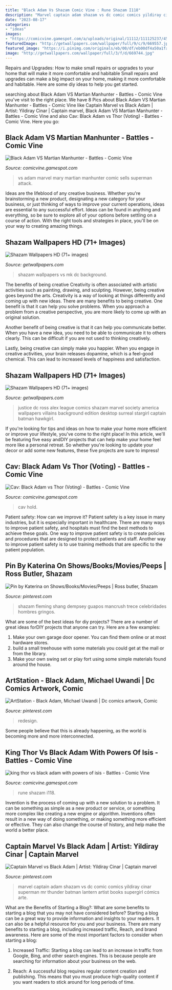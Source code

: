 ```yaml
---
title: "Black Adam Vs Shazam Comic Vine : Rune Shazam I118"
description: "Marvel captain adam shazam vs dc comic comics yildiray cinar superman mr thunder batman lantern artist books supergirl cómics arte"
date: "2023-08-17"
categories:
- "ideas"
images:
- "https://comicvine.gamespot.com/a/uploads/original/11112/111125237/4515599-3470698748-supes.jpg"
featuredImage: "http://getwallpapers.com/wallpaper/full/9/c/9/669557.jpg"
featured_image: "https://i.pinimg.com/originals/eb/00/df/eb00df4a50a1fa17ac19cee8cf43273b.jpg"
image: "http://getwallpapers.com/wallpaper/full/3/f/d/669744.jpg"
---
```



Repairs and Upgrades: How to make small repairs or upgrades to your home that will make it more comfortable and habitable
Small repairs and upgrades can make a big impact on your home, making it more comfortable and habitable. Here are some diy ideas to help you get started.

	

		
searching about Black Adam VS Martian Manhunter - Battles - Comic Vine you've visit to the right place. We have 8 Pics about Black Adam VS Martian Manhunter - Battles - Comic Vine like Captain Marvel vs Black Adam | Artist: Yildiray Cinar | Captain marvel, Black Adam VS Martian Manhunter - Battles - Comic Vine and also Cav: Black Adam vs Thor (Voting) - Battles - Comic Vine. Here you go:
		
    
## Black Adam VS Martian Manhunter - Battles - Comic Vine

<img loading=lazy src="http://i.imgur.com/N1saIeo.jpg" onerror="this.onerror=null;this.src='https://tse4.mm.bing.net/th?id=OIP.a87IhUQ0I2YY0_Lo2sj5JwHaLN&amp;pid=15.1';" alt="Black Adam VS Martian Manhunter - Battles - Comic Vine">

_Source: comicvine.gamespot.com_

>vs adam marvel mary martian manhunter comic sells superman attack. 

	

Ideas are the lifeblood of any creative business. Whether you're brainstorming a new product, designating a new category for your business, or just thinking of ways to improve your current operations, ideas are essential to any successful effort. Ideas can be found in anything and everything, so be sure to explore all of your options before settling on a course of action. With the right tools and strategies in place, you'll be on your way to creating amazing things.

    
## Shazam Wallpapers HD (71+ Images)

<img loading=lazy src="http://getwallpapers.com/wallpaper/full/3/f/d/669744.jpg" onerror="this.onerror=null;this.src='https://tse2.mm.bing.net/th?id=OIP.gX09KQOe8WAm9crNaiF89QHaJQ&amp;pid=15.1';" alt="Shazam Wallpapers HD (71+ images)">

_Source: getwallpapers.com_

>shazam wallpapers vs mk dc background. 

	

The benefits of being creative
Creativity is often associated with artistic activities such as painting, drawing, and sculpting. However, being creative goes beyond the arts. Creativity is a way of looking at things differently and coming up with new ideas.
There are many benefits to being creative. One benefit is that it can help you solve problems. When you approach a problem from a creative perspective, you are more likely to come up with an original solution.

Another benefit of being creative is that it can help you communicate better. When you have a new idea, you need to be able to communicate it to others clearly. This can be difficult if you are not used to thinking creatively.

Lastly, being creative can simply make you happier. When you engage in creative activities, your brain releases dopamine, which is a feel-good chemical. This can lead to increased levels of happiness and satisfaction.

    
## Shazam Wallpapers HD (71+ Images)

<img loading=lazy src="http://getwallpapers.com/wallpaper/full/9/c/9/669557.jpg" onerror="this.onerror=null;this.src='https://tse1.mm.bing.net/th?id=OIP.w8aPfST76j2jySlEQ6YLhgHaEK&amp;pid=15.1';" alt="Shazam Wallpapers HD (71+ images)">

_Source: getwallpapers.com_

>justice dc ross alex league comics shazam marvel society america wallpapers villains background edition desktop surreal stargirl captain batman hawkgirl. 

	

If you're looking for tips and ideas on how to make your home more efficient or improve your lifestyle, you've come to the right place! In this article, we'll be featuring five easy andDIY projects that can help make your home feel more like a personal retreat. So whether you're looking to update your decor or add some new features, these five projects are sure to impress!

    
## Cav: Black Adam Vs Thor (Voting) - Battles - Comic Vine

<img loading=lazy src="https://comicvine.gamespot.com/a/uploads/original/11112/111125237/4515599-3470698748-supes.jpg" onerror="this.onerror=null;this.src='https://tse2.mm.bing.net/th?id=OIP.t2Gl8gbuGig0XY8EzPpu9QHaLh&amp;pid=15.1';" alt="Cav: Black Adam vs Thor (Voting) - Battles - Comic Vine">

_Source: comicvine.gamespot.com_

>cav hold. 

	

Patient safety: How can we improve it?
Patient safety is a key issue in many industries, but it is especially important in healthcare. There are many ways to improve patient safety, and hospitals must find the best methods to achieve these goals. One way to improve patient safety is to create policies and procedures that are designed to protect patients and staff. Another way to improve patient safety is to use training methods that are specific to the patient population.

    
## Pin By Katerina On Shows/Books/Movies/Peeps | Ross Butler, Shazam

<img loading=lazy src="https://i.pinimg.com/originals/60/cb/a2/60cba26eaf088f2550524a636300f67b.jpg" onerror="this.onerror=null;this.src='https://tse3.mm.bing.net/th?id=OIP.iiVuk6hEibrqBzXdfMfiFAHaI4&amp;pid=15.1';" alt="Pin by Katerina on Shows/Books/Movies/Peeps | Ross butler, Shazam">

_Source: pinterest.com_

>shazam fleming shang dempsey guapos mancrush trece celebridades hombres gringos. 

	

What are some of the best ideas for diy projects?
There are a number of great ideas forDIY projects that anyone can try. Here are a few examples: 
1. Make your own garage door opener. You can find them online or at most hardware stores.
2. build a small treehouse with some materials you could get at the mall or from the library.
3. Make your own swing set or play fort using some simple materials found around the house.

    
## ArtStation - Black Adam, Michael Uwandi | Dc Comics Artwork, Comic

<img loading=lazy src="https://i.pinimg.com/originals/eb/00/df/eb00df4a50a1fa17ac19cee8cf43273b.jpg" onerror="this.onerror=null;this.src='https://tse2.mm.bing.net/th?id=OIP.QARdGdvSEr_YlF1CC9w_vwHaNI&amp;pid=15.1';" alt="ArtStation - Black Adam, Michael Uwandi | Dc comics artwork, Comic">

_Source: pinterest.com_

>redesign. 

	

Some people believe that this is already happening, as the world is becoming more and more interconnected. 

    
## King Thor Vs Black Adam With Powers Of Isis - Battles - Comic Vine

<img loading=lazy src="https://comicvine.gamespot.com/a/uploads/scale_super/10/102593/3010944-13.jpg" onerror="this.onerror=null;this.src='https://tse4.mm.bing.net/th?id=OIP.JdttevIdJP4jKTYBu9ncNgHaLP&amp;pid=15.1';" alt="king thor vs black adam with powers of isis - Battles - Comic Vine">

_Source: comicvine.gamespot.com_

>rune shazam i118. 

	

Invention is the process of coming up with a new solution to a problem. It can be something as simple as a new product or service, or something more complex like creating a new engine or algorithm. Inventions often result in a new way of doing something, or making something more efficient or effective. They can also change the course of history, and help make the world a better place.

    
## Captain Marvel Vs Black Adam | Artist: Yildiray Cinar | Captain Marvel

<img loading=lazy src="https://i.pinimg.com/originals/74/3c/13/743c132d2d1f6660e9f44f17ea4e1764.jpg" onerror="this.onerror=null;this.src='https://tse2.mm.bing.net/th?id=OIP.Cpfntd92Gj-RQyIoeuU-RQHaJe&amp;pid=15.1';" alt="Captain Marvel vs Black Adam | Artist: Yildiray Cinar | Captain marvel">

_Source: pinterest.com_

>marvel captain adam shazam vs dc comic comics yildiray cinar superman mr thunder batman lantern artist books supergirl cómics arte. 

	

What are the Benefits of Starting a Blog?: What are some benefits to starting a blog that you may not have considered before?
Starting a blog can be a great way to provide information and insights to your readers. It can also be a helpful resource for you and your business. There are many benefits to starting a blog, including increased traffic, Reach, and brand awareness. Here are some of the most important factors to consider when starting a blog: 
1. Increased Traffic: Starting a blog can lead to an increase in traffic from Google, Bing, and other search engines. This is because people are searching for information about your business on the web. 

2. Reach: A successful blog requires regular content creation and publishing. This means that you must produce high-quality content if you want readers to stick around for long periods of time.

